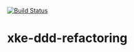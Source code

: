 [![Build Status](https://travis-ci.org/njozwiak/xke-ddd-refactoring.png?branch=ddd-soluce)](https://travis-ci.org/njozwiak/xke-ddd-refactoring)

xke-ddd-refactoring
===================
